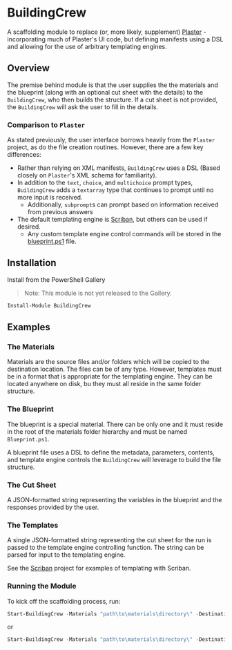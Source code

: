 # BuildingCrew

A scaffolding module to replace (or, more likely, supplement) [Plaster](https://github.com/PowerShellOrg/Plaster) - incorporating much of Plaster's UI code, but defining manifests using a DSL and allowing for the use of arbitrary templating engines.

## Overview

The premise behind module is that the user supplies the the materials and the blueprint (along with an optional cut sheet with the details) to the `BuildingCrew`, who then builds the structure. If a cut sheet is not provided, the `BuildingCrew` will ask the user to fill in the details.

### Comparison to `Plaster`

As stated previously, the user interface borrows heavily from the `Plaster` project, as do the file creation routines. However, there are a few key differences:

- Rather than relying on XML manifests, `BuildingCrew` uses a DSL (Based closely on `Plaster`'s XML schema for familiarity).
- In addition to the `text`, `choice`, and `multichoice` prompt types, `BuildingCrew` adds a `textarray` type that continues to prompt until no more input is received.
  - Additionally, `subprompt`s can prompt based on information received from previous answers
- The default templating engine is [Scriban](https://github.com/scriban/scriban), but others can be used if desired.
  - Any custom template engine control commands will be stored in the [blueprint.ps1](#the-blueprint) file.

## Installation

Install from the PowerShell Gallery

> Note: This module is not yet released to the Gallery.

```powershell
Install-Module BuildingCrew
```

## Examples

### The Materials

Materials are the source files and/or folders which will be copied to the destination location. The files can be of any type. However, templates must be in a format that is appropriate for the templating engine. They can be located anywhere on disk, bu they must all reside in the same folder structure.

### The Blueprint

The blueprint is a special material. There can be only one and it must reside in the root of the materials folder hierarchy and must be named `Blueprint.ps1`.

A blueprint file uses a DSL to define the metadata, parameters, contents, and template engine controls the `BuildingCrew` will leverage to build the file structure.

### The Cut Sheet

A JSON-formatted string representing the variables in the blueprint and the responses provided by the user.

### The Templates

A single JSON-formatted string representing the cut sheet for the run is passed to the template engine controlling function. The string can be parsed for input to the templating engine.

See the [Scriban](https://github.com/scriban/scriban) project for examples of templating with Scriban.

### Running the Module

To kick off the scaffolding process, run:

```powershell
Start-BuildingCrew -Materials "path\to\materials\directory\" -DestinationDirectory "path\to\destination\"
```

or

```powershell
Start-BuildingCrew -Materials "path\to\materials\directory\" -DestinationDirectory "path\to\destination\" -CutSheet "path\to\cutsheet.json"
```
